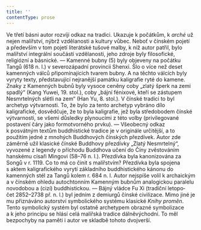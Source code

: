 ```yaml
---
title: ''
contentType: prose
---
```


Ve třetí básni autor rozvíjí odkaz na tradici. Ukazuje k počátkům, k _arché_ už nejen malířství, nýbrž vzdělanosti a kultury vůbec. Neboť v čínském pojetí a především v tom pojetí literátské tušové malby, k níž autor patřil, bylo malířství integrální součástí vzdělanosti, jeho zdroje byly filosofické, religiózní a básnické. — Kamenné bubny (5) byly objeveny na počátku Tangů (618 n. l.) v severozápadní provincii Shenxi. Šlo o více než deset kamenných válců připomínajících tvarem bubny. A na těchto válcích byly vyryty texty, představující nejranější památku kaligrafie ryté do kamene. Znaky z Kamenných bubnů byly vysoce ceněny coby „zlatý šperk na zemi spadlý“ (Kang Yuwei, 19. stol.), coby „bájní fénixové, kteří se zástupem Nesmrtelných slétli na zem“ (Han Yu, 8. stol.). V čínské tradici to byl archetyp výtvarnosti. To, že bylo za tento archetyp vybráno dílo kaligrafické, dosvědčuje, že to byla kaligrafie, jež byla středobodem čínské výtvarnosti, se všemi důsledky plynoucími z této volby (privilegované postavení čáry jako formotvorného prvku). — Všeobecný odkaz k posvátným textům buddhistické tradice je v originále určitější, a to použitím jedné z mnohých Buddhových čínských přezdívek. Autor zde záměrně užil klasické čínské Buddhovy přezdívky „Zlatý Nesmrtelný“, vyvozené z legendy o příchodu Buddhova učení do Číny zvěstováním hanskému císaři Mingo­vi (58–76 n. l.). Přezdívka byla kanonizována za Songů v r. 1119. Co to má co činit s malířstvím? Přezdívka byla spojena s aktem kaligrafického vyrytí základního buddhistického kánonu do kamenných stél za Tangů kolem r. 684 n. l. Autor nejspíše volil k archaickým a v čínském ohledu auto­chtonním Kamenným bubnům analogickou paralelu novodobou a (cizí) buddhistickou. — Bájný vládce Fu Xi (tradiční letopo­čet 2852–2738 př. n. l.) byl jedním z demiurgů čínské civilizace. Mimo jiné je mu přiznáváno autorství symbolického systému klasické _Knihy_ _proměn_. Tento symbolický systém byl ostatně archetypem obrazné symbolizace a k jeho principu se hlásí celá malířská tradice dálněvýchodní. To měl bezpochyby na paměti i autor ve skladbě tohoto dvojverší.
